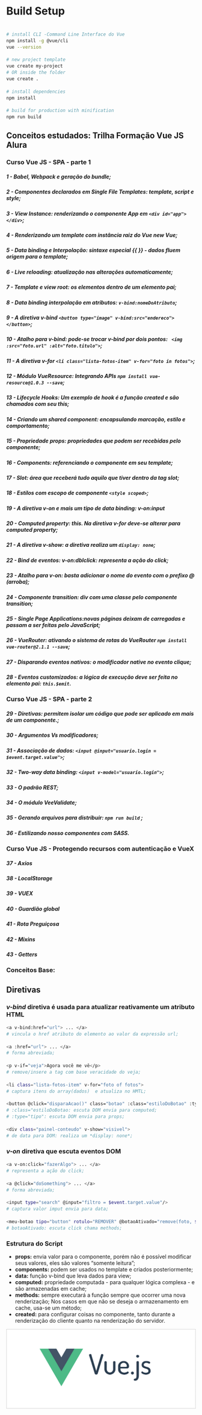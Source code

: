 # Build Setup

``` bash

# install CLI -Command Line Interface do Vue
npm install -g @vue/cli
vue --version

# new project template
vue create my-project
# OR inside the folder
vue create .
 
# install dependencies
npm install

# build for production with minification
npm run build

```

## Conceitos estudados: Trilha Formação Vue JS Alura

### Curso Vue JS - SPA - parte 1

##### 1 - Babel, Webpack e geração do bundle;
##### 2 - Componentes declarados em Single File Templates: template, script e style;
##### 3 - View Instance: renderizando o componente App em ```<div id="app"></div>```;
##### 4 - Renderizando um template com instância raiz do Vue *new Vue*;
##### 5 - Data binding e Interpolação: sintaxe especial {{ }} - dados fluem origem para o template;  
##### 6 - Live reloading: atualização nas alterações automaticamente; 
##### 7 - Template e view root: os elementos  dentro de um elemento pai;
##### 8 - Data binding interpolação em atributos: ```v-bind:nomeDoAtributo```;
##### 9 - A diretiva v-bind ```<button type="image" v-bind:src="endereco"></button>```;
##### 10 - Atalho para v-bind: pode-se trocar *v-bind* por *dois pontos:* ``` <img :src="foto.url" :alt="foto.titulo">```;
##### 11 - A diretiva v-for ```<li class="lista-fotos-item" v-for="foto in fotos">```;
##### 12 - Módulo VueResource: Integrando APIs ```npm install vue-resource@1.0.3 --save```;
##### 13 - Lifecycle Hooks: Um exemplo de *hook* é a função *created* e são chamados com seu *this*;
##### 14 - Criando um shared component: encapsulando marcação, estilo e comportamento;
##### 15 - Propriedade props: propriedades que podem ser recebidas pelo componente;
##### 16 - Components: referenciando o componente em seu template;
##### 17 - Slot:  área que receberá tudo aquilo que tiver dentro da tag *slot*;
##### 18 - Estilos com escopo de componente ```<style scoped>```;
##### 19 - A diretiva v-on e mais um tipo de data binding: v-on:input
##### 20 - Computed property: *this*. Na diretiva *v-for* deve-se alterar para *computed property*;
##### 21 - A diretiva v-show: a diretiva realiza um ```display: none```;
##### 22 - Bind de eventos: v-on:dblclick: representa a ação do click;
##### 23 - Atalho para v-on: basta adicionar o nome do evento com o prefixo **@** (arroba);
##### 24 - Componente transition: div com uma classe pelo componente *transition*;
##### 25 - Single Page Applications:novas páginas deixam de carregadas e passam a ser feitas pelo JavaScript;
##### 26 - VueRouter: ativando o sistema de rotas do VueRouter ```npm install vue-router@2.1.1 --save```;
##### 27 - Disparando eventos nativos: o modificador *native* no evento clique;
##### 28 - Eventos customizados: a lógica de execução deve ser feita no elemento pai: ```this.$emit```.

### Curso Vue JS - SPA - parte 2

##### 29 - Diretivas: permitem isolar um código que pode ser aplicado em mais de um componente.;
##### 30 - Argumentos Vs modificadores;
##### 31 - Associação de dados: ```<input @input="usuario.login = $event.target.value">```;
##### 32 - Two-way data binding: ```<input v-model="usuario.login">```;
##### 33 - O padrão REST;
##### 34 - O módulo VeeValidate;
##### 35 - Gerando arquivos para distribuir: ```npm run build``` ;
##### 36 - Estilizando nosso componentes com SASS.

### Curso Vue JS - Protegendo recursos com autenticação e VueX

##### 37 - Axios
##### 38 - LocalStorage
##### 39 - VUEX
##### 40 -  Guardião global
##### 41 - Rota Preguiçosa
##### 42 - Mixins
##### 43 - Getters


### Conceitos Base:

## Diretivas
### *v-bind* diretiva é usada para atualizar reativamente um atributo HTML

```bash
<a v-bind:href="url"> ... </a>
# vincula o href atributo do elemento ao valor da expressão url;

<a :href="url"> ... </a>
# forma abreviada;

<p v-if="veja">Agora você me vê</p>
# remove/insere a tag com base veracidade do veja;

<li class="lista-fotos-item" v-for="foto of fotos">
# captura itens do array(dados)  e atualiza no HMTL;

<button @click="disparaAcao()" class="botao" :class="estiloDoBotao" :type="tipo">
# :class="estiloDoBotao: escuta DOM envia para computed;
# :type="tipo": escuta DOM envia para props;

<div class="painel-conteudo" v-show="visivel">
# de data para DOM: realiza um *display: none*;
```

### *v-on* diretiva que escuta eventos DOM

```bash
<a v-on:click="fazerAlgo"> ... </a>
# representa a ação do click;

<a @click="doSomething"> ... </a>
# forma abreviada;

<input type="search" @input="filtro = $event.target.value"/>
# captura valor imput envia para data;

<meu-botao tipo="button" rotulo="REMOVER" @botaoAtivado="remove(foto, $event)" :confirmacao="true" estilo="padrao"/></meu-painel>
# botaoAtivado: escuta click chama methods;
```

### Estrutura do Script
* **props:** envia valor para o componente, porém não é possível modificar seus valores, eles são valores “somente leitura”;
* **components:** podem ser usados no template e criados posteriormente;
* **data:** função v-bind que leva dados para view;
* **computed:** propriedade computada - para qualquer lógica complexa - e são armazenadas em cache;
* **methods:** sempre executará a função sempre que ocorrer uma nova renderização; 
Nos casos em que não se deseja o armazenamento em cache, usa-se um método;
* **created:** para configurar coisas no componente, tanto durante a renderização do cliente quanto na renderização do servidor.


![img_vuejs](vue.png)



